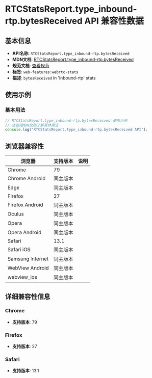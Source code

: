 # RTCStatsReport.type_inbound-rtp.bytesReceived API 兼容性数据

## 基本信息

- **API名称**: `RTCStatsReport.type_inbound-rtp.bytesReceived`
- **MDN文档**: [RTCStatsReport.type_inbound-rtp.bytesReceived](https://developer.mozilla.org/docs/Web/API/RTCInboundRtpStreamStats/bytesReceived)
- **规范文档**: [查看规范](https://w3c.github.io/webrtc-stats/#dom-rtcinboundrtpstreamstats-bytesreceived)
- **标签**: `web-features:webrtc-stats`
- **描述**: `bytesReceived` in 'inbound-rtp' stats

## 使用示例

### 基本用法

```javascript
// RTCStatsReport.type_inbound-rtp.bytesReceived 使用示例
// 请查阅MDN文档了解具体用法
console.log('RTCStatsReport.type_inbound-rtp.bytesReceived API');
```

## 浏览器兼容性

| 浏览器 | 支持版本 | 说明 |
|--------|----------|------|
| Chrome | 79 |  |
| Chrome Android | 同主版本 |  |
| Edge | 同主版本 |  |
| Firefox | 27 |  |
| Firefox Android | 同主版本 |  |
| Oculus | 同主版本 |  |
| Opera | 同主版本 |  |
| Opera Android | 同主版本 |  |
| Safari | 13.1 |  |
| Safari iOS | 同主版本 |  |
| Samsung Internet | 同主版本 |  |
| WebView Android | 同主版本 |  |
| webview_ios | 同主版本 |  |

## 详细兼容性信息

### Chrome

- **支持版本**: 79

### Firefox

- **支持版本**: 27

### Safari

- **支持版本**: 13.1

